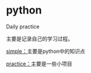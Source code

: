 # python
 Daily practice
 
 主要是记录自己的学习过程。
 
 
 [simple：](https://github.com/itswl/python/tree/master/simple)主要是python中的知识点
 
 
 [practice：](https://github.com/itswl/python/tree/master/practice)主要是一些小项目
